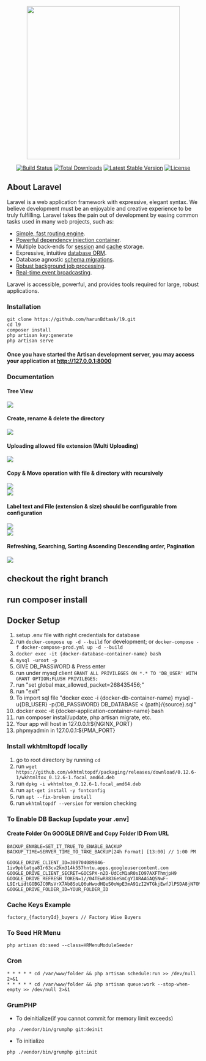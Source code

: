 <p align="center"><a href="https://laravel.com" target="_blank"><img src="https://raw.githubusercontent.com/laravel/art/master/logo-lockup/5%20SVG/2%20CMYK/1%20Full%20Color/laravel-logolockup-cmyk-red.svg" width="400"></a></p>

<p align="center">
<a href="https://travis-ci.org/laravel/framework"><img src="https://travis-ci.org/laravel/framework.svg" alt="Build Status"></a>
<a href="https://packagist.org/packages/laravel/framework"><img src="https://img.shields.io/packagist/dt/laravel/framework" alt="Total Downloads"></a>
<a href="https://packagist.org/packages/laravel/framework"><img src="https://img.shields.io/packagist/v/laravel/framework" alt="Latest Stable Version"></a>
<a href="https://packagist.org/packages/laravel/framework"><img src="https://img.shields.io/packagist/l/laravel/framework" alt="License"></a>
</p>

## About Laravel

Laravel is a web application framework with expressive, elegant syntax. We believe development must be an enjoyable and creative experience to be truly fulfilling. Laravel takes the pain out of development by easing common tasks used in many web projects, such as:

- [Simple, fast routing engine](https://laravel.com/docs/routing).
- [Powerful dependency injection container](https://laravel.com/docs/container).
- Multiple back-ends for [session](https://laravel.com/docs/session) and [cache](https://laravel.com/docs/cache) storage.
- Expressive, intuitive [database ORM](https://laravel.com/docs/eloquent).
- Database agnostic [schema migrations](https://laravel.com/docs/migrations).
- [Robust background job processing](https://laravel.com/docs/queues).
- [Real-time event broadcasting](https://laravel.com/docs/broadcasting).

Laravel is accessible, powerful, and provides tools required for large, robust applications.

### Installation
```
git clone https://github.com/harunBdtask/l9.git
cd l9
composer install
php artisan key:generate
php artisan serve
```
#### Once you have started the Artisan development server, you may access your application at http://127.0.0.1:8000
### Documentation
#### Tree View
<img src="https://github.com/harunBdtask/l9/blob/master/sc/sc1.png"><br>
#### Create, rename & delete the directory
<img src="https://github.com/harunBdtask/l9/blob/master/sc/sc3.png"><br>
#### Uploading allowed file extension (Multi Uploading)
<img src="https://github.com/harunBdtask/l9/blob/master/sc/sc4.png"><br>
#### Copy & Move operation with file & directory with recursively
<img src="https://github.com/harunBdtask/l9/blob/master/sc/sc5.png"><br>
<img src="https://github.com/harunBdtask/l9/blob/master/sc/sc6.png"><br>
#### Label text and File (extension & size) should be configurable from configuration
<img src="https://github.com/harunBdtask/l9/blob/master/sc/sc7.png"><br>
<img src="https://github.com/harunBdtask/l9/blob/master/sc/sc8.png"><br>
#### Refreshing, Searching, Sorting Ascending Descending order, Pagination
<img src="https://github.com/harunBdtask/l9/blob/master/sc/sc9.png"><br>


## checkout the right branch

## run composer install

## Docker Setup

1. setup .env file with right credentials for database
2. run `docker-compose up -d --build` for development; or `docker-compose -f docker-compose-prod.yml up -d --build`
3. `docker exec -it {docker-database-container-name} bash`
4. `mysql -uroot -p`
5. GIVE DB_PASSWORD & Press enter
6. run under mysql client
   `GRANT ALL PRIVILEGES ON *.* TO 'DB_USER' WITH GRANT OPTION;FLUSH PRIVILEGES;`
7. run "set global max_allowed_packet=268435456;"
8. run "exit"
9. To import sql file "docker exec -i {docker-db-container-name} mysql -u{DB_USER} -p{DB_PASSWORD} DB_DATABASE <
   {path}/{source}.sql"
10. docker exec -it {docker-application-container-name} bash
11. run composer install/update, php artisan migrate, etc.
12. Your app will host in 127.0.0.1:${NGINX_PORT}
13. phpmyadmin in 127.0.0.1:${PMA_PORT}

### Install wkhtmltopdf locally

1. go to root directory by running `cd `
2. run `wget https://github.com/wkhtmltopdf/packaging/releases/download/0.12.6-1/wkhtmltox_0.12.6-1.focal_amd64.deb`
3. run `dpkg -i wkhtmltox_0.12.6-1.focal_amd64.deb`
4. run `apt-get install -y fontconfig`
5. run `apt --fix-broken install`
6. run `wkhtmltopdf --version` for version checking

### To Enable DB Backup [update your .env]

#### Create Folder On GOOGLE DRIVE and Copy Folder ID From URL

```shell
BACKUP_ENABLE=SET_IT_TRUE_TO_ENABLE_BACKUP
BACKUP_TIME=SERVER_TIME_TO_TAKE_BACKUP[24h Format] [13:00] // 1:00 PM

GOOGLE_DRIVE_CLIENT_ID=300704089846-1iv9pbtatga81r63cv2km314k557hntu.apps.googleusercontent.com
GOOGLE_DRIVE_CLIENT_SECRET=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
GOOGLE_DRIVE_REFRESH_TOKEN=1//04TEwR8836eSmCgYIARAAGAQSNwF-L9IrLidtGOBGJC0RsVrX7Ab8SoLQ6uHwodHQeS0oWpE3mA91zI2WTGkjEwfJlPSDA8jN7OM
GOOGLE_DRIVE_FOLDER_ID=YOUR_FOLDER_ID
```

### Cache Keys Example

```shell
factory_{factoryId}_buyers // Factory Wise Buyers 
```

### To Seed HR Menu

```
php artisan db:seed --class=HRMenuModuleSeeder
```
### Cron 
```shell
* * * * * cd /var/www/folder && php artisan schedule:run >> /dev/null 2>&1
* * * * * cd /var/www/folder && php artisan queue:work --stop-when-empty >> /dev/null 2>&1
```
### GrumPHP
- To deinitialize(if you cannot commit for memory limit exceeds)
```shell
php ./vendor/bin/grumphp git:deinit
```
- To initialize
```shell
php ./vendor/bin/grumphp git:init
```